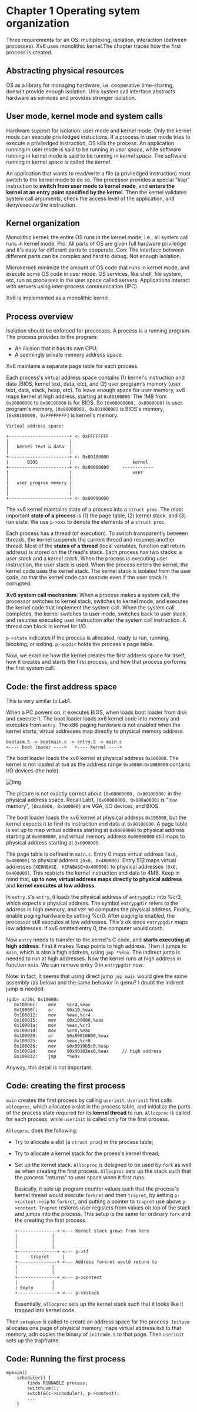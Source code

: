 # Chapter 1 Operating sytem organization

Three requirements for an OS: multiplexing, isolation, interaction (between processes). Xv6 uses monolithic kernel.The chapter traces how the first process is created. 

## Abstracting physical resources

OS as a library for managing hardware, i.e. cooperative time-sharing, doesn't provide enough isolation. Unix system call interface abstracts hardware as services and provides stronger isolation. 

## User mode, kernel mode and system calls

Hardware support for isolation: user mode and kernel mode. Only the kernel mode can execute priviledged instuctions. If a process in user mode tries to execute a priviledged instruction, OS kills the process. An application running in user mode is said to be running in *user space*, while software running in kernel mode is said to be running in *kernel space*. The software running in kernel space is called the *kernel*. 

An application that wants to read/write a file (a priviledged instruction) must switch to the kernel mode to do so. The processor provides a special "trap" instruction to **switch from user mode to kernel mode**, and **enters the kernel at an entry point specified by the kernel**. Then the kernel validates system call arguments, check the access level of the application, and deny/execute the instruction. 

## Kernel organization

Monolithic kernel: the entire OS runs in the kernel mode, i.e., all system call runs in kernel mode. Pro: All parts of OS are given full hardware priviledge and it's easy for different parts to cooperate. Con: The interface between different parts can be complex and hard to debug. Not enough isolation.

Microkernel: minimize the amount of OS code that runs in kernel mode, and execute some OS code in user mode. OS services, like shell, file system, etc, run as processes in the user space called servers. Applications interact with servers using inter-process communication (IPC).

Xv6 is implemented as a monolithic kernel. 

## Process overview

Isolation should be enforced for processes. A process is a running program. The process provides to the program:

- An illusion that it has its own CPU;
- A seemingly private memory address space.

Xv6 maintains a separate page table for each process. 

Each process's virtual address space contains (1) kernel's instruction and data (BIOS, kernel text, data, etc), and (2) user program's memory (user text, data, stack, heap, etc). To leave enough space for user memory, xv6 maps kernel at high address, starting at `0x80100000`. The 1MB from `0x80000000` to `0x80100000` is for BIOS. So `[0x00000000, 0x8000000]` is user program's memory, `[0x80000000, 0x80100000]` is BIOS's memory, `[0x80100000, 0xFFFFFFFF]` is kernel's memory.

```
Virtual address space:

+-----------------------+ <- 0xFFFFFFFF
|						|
|	kernel text & data 	|
|						|
+-----------------------+ <- 0x80100000
|		BIOS			|						kernel
+-----------------------+ <- 0x80000000 	------------
|						|						user
|  						|
|	user program memory	|
|						|
|						|
+-----------------------+ <- 0x00000000
```

The xv6 kernel maintains state of a process into a `struct proc`. The most important **state of a process** is (1) the page table, (2) kernel stack, and (3) run state. We use `p->xxx` to denote the elements of a `struct proc`.

Each process has a thread (of execution). To switch transparently between threads, the kernel suspends the current thread and resumes another thread. Most of the **states of a thread** (local variables, function call return address) is stored on the thread's stack. Each process has two stacks: a *user stack* and a *kernel stack*. When the process is executing user instruction, the user stack is used. When the process enters the kernel, the kernel code uses the kernel stack. The kernel stack is isolated from the user code, so that the kernel code can execute even if the user stack is corrupted.

**Xv6 system call mechanism**: When a process makes a system call, the processor switches to kernel stack, switches to kernel mode, and executes the kernel code that implement the system call. When the system call completes, the kernel switches to user mode, switches back to user stack, and resumes executing user instruction after the system call instruction. A thread can block in kernel for I/O.

`p->state` indicates if the process is allocated, ready to run, running, blocking, or exiting. `p->pgdir` holds the process's page table.

Now, we examine how the kernel creates the first address space for itself, how it creates and starts the first process, and how that process performs the first system call. 

## Code: the first address space

This is very similar to Lab1.

When a PC powers on, it executes BIOS, when loads boot loader from disk and execute it. The boot loader loads xv6 kernel code into memory and executes from `entry`. The x86 paging hardware is not enabled when the kernel starts; virtual addresses map directly to physical memory address.

 ```
bootasm.S -> bootmain.c -> entry.S -> main.c
<---- boot loader ---->	  <---- kernel ---->
 ```

The boot loader loads the xv6 kernel at physical address `0x100000`. The kernel is not loaded at `0x0` as the address range `0xa0000:0x1000000` contains I/O devices (the hole). 

![img](https://pic3.zhimg.com/80/v2-dbd4f3f3e67686bc126d873f1b354ad2_720w.jpg)

The picture is not exactly correct about `[0x00000000, 0x00100000]` in the physical address space. Recall Lab1, `[0x00000000, 0x000a0000]` is "low memory", `[0xa0000, 0x100000]` are VGA, I/O devices, and BIOS. 

The boot loader loads the xv6 kernel at physical address `0x100000`, but the kernel expects it to find its instruction and data at `0x80100000`. A page table is set up to map virtual address starting at `0x80000000` to physical address starting at `0x0000000`, and virtual memory address `0x00000000` still maps to  physical address starting at `0x0000000`.

The page table is defined in `main.c`. Entry 0 maps virtual address `[0x0, 0x400000]` to physical address `[0x0, 0x400000]`. Entry 512 maps virtual addresses `[KERNBASE, KERNBASE+0x400000]` to physical addresses `[0x0, 0x400000]`. This restricts the kernel instruction and data to 4MB. Keep in mind that, **up to now, virtual address maps directly to physical address** and **kernel executes at low address**.

In `entry.S`'s `entry`, it loads the physical address of `entrypgdir` into %cr3, which expects a physical address. The symbol `entrypgdir` refers to the address in high memory, and `V2P_WO` computes the physical address. Finally, enable paging hardware by setting %cr0. After paging is enabled, the processor still executes at low addresses. This's ok since `entrypgdir` maps low addresses. If xv6 omitted entry 0, the computer would crash. 

Now `entry` needs to transfer to the kernel's C code, and **starts executing at high address**. First it makes %esp points to high address. Then it jumps to `main`, which is also a high address, using `jmp *%eax`. The indirect jump is needed to run at high addresses. Now the kernel runs at high address in function `main`. We can remove entry 0 in `entrypgdir` now.

Note: in fact, it seems that using direct jump `jmp main` would give the same assembly (as below) and the same behavior in qemu? I doubt the indirect jump is needed.

```
(gdb) x/20i 0x10000c
   0x10000c:	mov    %cr4,%eax
   0x10000f:	or     $0x10,%eax
   0x100012:	mov    %eax,%cr4
   0x100015:	mov    $0x109000,%eax
   0x10001a:	mov    %eax,%cr3
   0x10001d:	mov    %cr0,%eax
   0x100020:	or     $0x80010000,%eax
   0x100025:	mov    %eax,%cr0
   0x100028:	mov    $0x8010b5c0,%esp
   0x10002d:	mov    $0x80102ea0,%eax 	// high address
   0x100032:	jmp    *%eax
```

Anyway, this detail is not important.



## Code: creating the first process

`main` creates the first process by calling `userinit`. `Userinit` first calls `allocproc`, which allocates a slot in the process table, and initialize the parts of the process state required for its **kernel thread** to run. `Allocproc` is called for each process, while `userinit` is called only for the first process. 

`Allocproc` does the following: 

- Try to allocate a slot (a `struct proc`) in the process table;

- Try to allocate a kernel stack for the proess's kernel thread;

- Set up the kernel stack. `Allocproc` is designed to be used by `fork` as well as when creating the first process. `Allocproc` sets up the stack such that the process "returns" to user space when it first runs. 

  Basically, it sets up program counter values such that the process's kernel thread would execute `forkret` and then `trapret`, by setting `p->context->eip` to `forkret`, and putting a pointer to `trapret` use above `p->context`. `Trapret` restores user registers from values on top of the stack and jumps into the process. This setup is the same for ordinary `fork` and the creating the first process. 

  ```
  +---------------+ <--- Kernel stack grows from here
  |				|
  |				|
  |				|
  +---------------+ <--- p->tf
  | 	trapret		|
  +---------------+ <--- Address forkret would return to
  |				|
  |				|
  +---------------+ <--- p->context
  |				|
  |	Empty		|
  +---------------+ <--- p->kstack
  ```

  Essentially, `allocproc` sets up the kernel stack such that it looks like it trapped into kernel code. 

Then `setupkvm` is called to create an address space for the process. `Inituvm` allocates one page of physical memory, maps virtual address `0x0` to that memory, adn copies the binary of `initcode.S` to that page. Then `userinit` sets up the trapframe.



## Code: Running the first process

```
mpmain()
	scheduler() {
		finds RUNNABLE process;
		switchuvm();
		swtch(&(c->scheduler), p->context);
		...
	}
```


